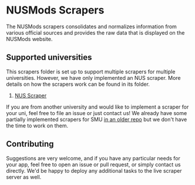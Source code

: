 # NUSMods Scrapers

The NUSMods scrapers consolidates and normalizes information from various
official sources and provides the raw data that is displayed on the NUSMods
website.

## Supported universities

This scrapers folder is set up to support multiple scrapers for multiple
universities. However, we have only implemented an NUS scraper. More details on how the scrapers work
can be found in its folder.

1. [NUS Scraper](nus-v2)

If you are from another university and would like to implement a scraper for
your uni, feel free to file an issue or just contact us! We already have some
partially implemented scrapers for SMU [in an older
repo](https://github.com/nusmodifications/nusmods-api/tree/smu) but we don't
have the time to work on them.

## Contributing

Suggestions are very welcome, and if you have any particular needs for your
app, feel free to open an issue or pull request, or simply contact us directly.
We'd be happy to deploy any additional tasks to the live scraper server as
well.
